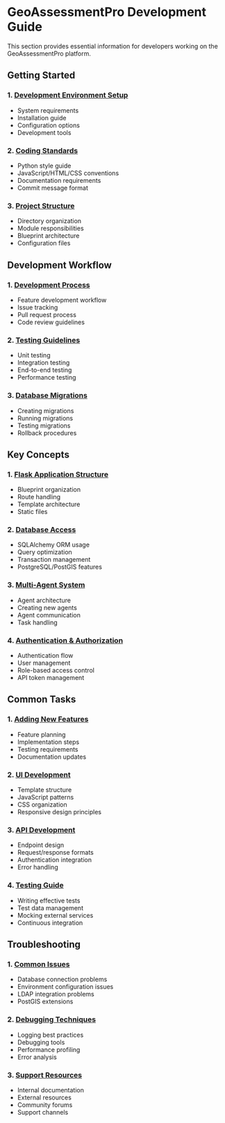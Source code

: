 # GeoAssessmentPro Development Guide

This section provides essential information for developers working on the GeoAssessmentPro platform.

## Getting Started

### 1. [Development Environment Setup](./environment_setup.md)
- System requirements
- Installation guide
- Configuration options
- Development tools

### 2. [Coding Standards](./coding_standards.md)
- Python style guide
- JavaScript/HTML/CSS conventions
- Documentation requirements
- Commit message format

### 3. [Project Structure](./project_structure.md)
- Directory organization
- Module responsibilities
- Blueprint architecture
- Configuration files

## Development Workflow

### 1. [Development Process](./development_process.md)
- Feature development workflow
- Issue tracking
- Pull request process
- Code review guidelines

### 2. [Testing Guidelines](./testing_guidelines.md)
- Unit testing
- Integration testing
- End-to-end testing
- Performance testing

### 3. [Database Migrations](./database_migrations.md)
- Creating migrations
- Running migrations
- Testing migrations
- Rollback procedures

## Key Concepts

### 1. [Flask Application Structure](./flask_application.md)
- Blueprint organization
- Route handling
- Template architecture
- Static files

### 2. [Database Access](./database_access.md)
- SQLAlchemy ORM usage
- Query optimization
- Transaction management
- PostgreSQL/PostGIS features

### 3. [Multi-Agent System](./multi_agent_system.md)
- Agent architecture
- Creating new agents
- Agent communication
- Task handling

### 4. [Authentication & Authorization](./auth_system.md)
- Authentication flow
- User management
- Role-based access control
- API token management

## Common Tasks

### 1. [Adding New Features](./adding_features.md)
- Feature planning
- Implementation steps
- Testing requirements
- Documentation updates

### 2. [UI Development](./ui_development.md)
- Template structure
- JavaScript patterns
- CSS organization
- Responsive design principles

### 3. [API Development](./api_development.md)
- Endpoint design
- Request/response formats
- Authentication integration
- Error handling

### 4. [Testing Guide](./testing_guide.md)
- Writing effective tests
- Test data management
- Mocking external services
- Continuous integration

## Troubleshooting

### 1. [Common Issues](./common_issues.md)
- Database connection problems
- Environment configuration issues
- LDAP integration problems
- PostGIS extensions

### 2. [Debugging Techniques](./debugging_techniques.md)
- Logging best practices
- Debugging tools
- Performance profiling
- Error analysis

### 3. [Support Resources](./support_resources.md)
- Internal documentation
- External resources
- Community forums
- Support channels